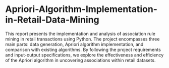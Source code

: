 # Apriori-Algorithm-Implementation-in-Retail-Data-Mining

This report presents the implementation and analysis of association rule mining in retail transactions using Python. The project encompasses three main parts: data generation, Apriori algorithm implementation, and comparison with existing algorithms. By following the project requirements and input-output specifications, we explore the effectiveness and efficiency of the Apriori algorithm in uncovering associations within retail datasets.
